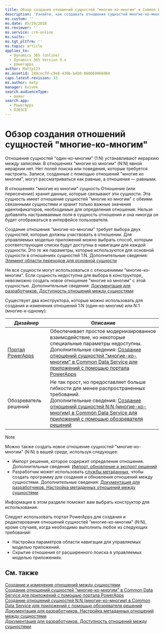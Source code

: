 ```yaml
---
title: Обзор создания отношений сущностей "многие-ко-многим" в Common Data Service для приложений | MicrosoftDocs
description: 'Узнайте, как создавать отношения сущностей многие-ко-многим'
ms.custom: ''
ms.date: 05/29/2018
ms.reviewer: ''
ms.service: crm-online
ms.suite: ''
ms.tgt_pltfrm: ''
ms.topic: article
applies_to:
  - Dynamics 365 (online)
  - Dynamics 365 Version 9.x
  - powerapps
author: Mattp123
ms.assetid: 248cecfd-c9e8-430b-b4b0-860669866084
caps.latest.revision: 33
ms.author: matp
manager: kvivek
search.audienceType:
  - maker
search.app:
  - PowerApps
  - D365CE
---
```

# <a name="create-many-to-many-entity-relationships-overview"></a>Обзор создания отношений сущностей "многие-ко-многим"

Отношения сущностей "один-ко-многим" (1:N) устанавливают иерархию между записями. В отношениях "многие ко многим" (N:N) явной иерархии нет. Нет полей поиска или поведения, которые требуется настроить. Записи, созданные с помощью отношений "многие ко многим", могут рассматриваться как равные, а отношения — равными.  
  
В отношениях "многие ко многим" сущность Отношение (или пересечение) хранит данные, которые связывают эти сущности. Эта сущность имеет отношение сущностей "многие ко многим" с обеими связанными сущностями и хранит только важные значения идентификаторов, необходимые для определения отношения. Нельзя добавлять настраиваемые поля в сущность отношения и она никогда он будет отображаться в интерфейсе пользователя. 
  
Создание отношения "многие-ко-многим" требует выбора двух сущностей, которые должны участвовать в отношении. Для управляемых моделью приложений можно выбрать способ, которым соответствующие списки будут доступны в навигации для каждой сущности. Это те же параметры, которые используются для основной сущности в отношениях сущностей 1:N. Дополнительные сведения: [Элемент области переходов для основной сущности](create-edit-1n-relationships-solution-explorer.md#navigation-pane-item-for-primary-entity)
  
Не все сущности могут использоваться с отношениями "многие-ко-многим". Если сущность недоступна для выбора в конструкторе, невозможно создать новое отношение "многие ко многим" с этой сущностью. Дополнительные сведения: [Документация для разработчиков. Доступность отношений между сущностями](https://docs.microsoft.com/dynamics365/customer-engagement/developer/entity-relationship-eligibility)

Существует два конструктора, которые можно использовать для создания и изменения отношений 1:N (один-ко-многим) или N:1 (многие-к-одному):

|Дизайнер| Описание|
|--|--|
|[Портал PowerApps](https://web.powerapps.com/?utm_source=padocs&utm_medium=linkinadoc&utm_campaign=referralsfromdoc)|Обеспечивает простое модернизированное взаимодействие, но некоторые специальные параметры недоступны.<br />Дополнительные сведения: [Создание отношений сущностей "многие-ко-многим" в Common Data Service для приложений с помощью портала PowerApps](create-edit-nn-relationships-portal.md)|
|Обозреватель решений|Не так прост, но предоставляет больше гибкости для менее распространенных требований.<br />Дополнительные сведения: [Создание отношений сущностей N:N (многие-ко-многим) в Common Data Service для приложений с помощью обозревателя решений](create-edit-nn-relationships-solution-explorer.md) |

> [!NOTE]
> Можно также создать новое отношение сущностей "многие-ко-многим" (N:N) в вашей среде, используя следующее:
> - Импорт решения, которое содержит определение отношения. Дополнительные сведения: [Импорт, обновление и экспорт решений](import-update-export-solutions.md)
> - Разработчик может использовать [службы метаданных](../../developer/common-data-service/use-web-services.md#metadata-services), чтобы создать программу для создания и обновления отношений между сущностями. Дополнительные сведения: [Документация для разработчиков. Настройка метаданных отношений между сущностями](https://docs.microsoft.com/dynamics365/customer-engagement/developer/customize-entity-relationship-metadata)

Информация в этом разделе поможет вам выбрать конструктор для использования. 

Следует использовать портал PowerApps для создания и редактирования отношений сущностей "многие-ко-многим" (N:N), кроме случаев, когда необходимо выполнить любое из следующих требований:

- Настройка параметров области навигации для управляемых моделью приложений.
- Скрытие отношения от расширенного поиска в управляемых моделью приложениях.

## <a name="see-also"></a>См. также

[Создание и изменение отношений между сущностями](create-edit-entity-relationships.md)<br />
[Создание отношений сущностей "многие-ко-многим" в Common Data Service для приложений с помощью портала PowerApps](create-edit-nn-relationships-portal.md)<br />
[Создание отношений сущностей N:N (многие-ко-многим) в Common Data Service для приложений с помощью обозревателя решений](create-edit-nn-relationships-solution-explorer.md)<br />
[Документация для разработчиков. Настройка метаданных отношений между сущностями](https://docs.microsoft.com/dynamics365/customer-engagement/developer/customize-entity-relationship-metadata)<br />
[Документация для разработчиков. Доступность отношений между сущностями](https://docs.microsoft.com/dynamics365/customer-engagement/developer/entity-relationship-eligibility)
